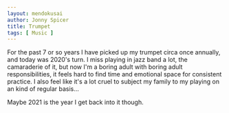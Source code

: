 ```yaml
---
layout: mendokusai
author: Jonny Spicer
title: Trumpet
tags: [ Music ]
---
```

For the past 7 or so years I have picked up my trumpet circa once annually, and today was 2020's turn. I miss playing in jazz band a lot, the camaraderie of it, but now I'm a boring
adult with boring adult responsibilities, it feels hard to find time and emotional space for consistent practice. I also feel like it's a lot cruel to subject my family to my playing
on an kind of regular basis...

Maybe 2021 is the year I get back into it though.

